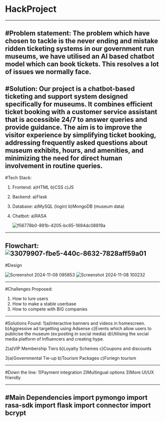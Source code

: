 # HackProject
--------------------------------------------------------------------------------------------------------------------------------------------------------------------
#Problem statement:
The problem which have chosen to tackle is the never ending and mistake ridden ticketing systems in our government run museums, we have utilised an AI based chatbot model which can book tickets. This resolves a lot of issues we normally face.
---------------------------------------------------------------------------------------------------------------------------------------------------------------------
#Solution: 
Our project is a chatbot-based ticketing and support system designed specifically for museums. It combines efficient ticket booking with a customer service assistant that is accessible 24/7 to answer queries and provide guidance.
The aim is to improve the visitor experience by simplifying ticket booking, addressing frequently asked questions about museum exhibits, hours, and amenities, and minimizing the need for direct human involvement in routine queries.
--------------------------------------------------------------------------------------------------------------------------------------------------------------------
#Tech Stack:
1) Frontend:
   a)HTML
   b)CSS
   c)JS
2) Backend:
   a)Flask
3) Database:
   a)MySQL (login)
   b)MongoDB (museum data)
5) Chatbot:
   a)RASA

   ![f56778b0-891b-4205-bc65-1694dc08819a](https://github.com/user-attachments/assets/ad69cd05-9223-4d38-a558-2a14ef0fdc8c)
----   -------------------------------------------------------------------------------------------------------------------------------------------------------------
Flowchart:
![33079907-fbe5-440c-8632-7828aff59a01](https://github.com/user-attachments/assets/5165be8c-052c-445b-95ec-1fb2a3614fd6)
--------------------------------------------------------------------------------------------------------------------------------------------------------------------
#Design

![Screenshot 2024-11-08 095853](https://github.com/user-attachments/assets/d340040a-b777-4fe4-ae03-6f9bdce92df1)
![Screenshot 2024-11-08 100232](https://github.com/user-attachments/assets/dc28024c-20de-4f81-be18-aa7f91ac051e)

------------------------------------------------------------------------------------------------------------------------------------------------------------------
#Challenges Proposed:
1) How to lure users
2) How to make a stable userbase
3) How to compete with BIG companies
-------------------------------------------------------------------------------------------------------------------------------------------------------------------
#Solutions Found:
1)a)Interactive banners and videos in homescreen.
  b)Aggressive ad targetting using Adsense
  c)Events which allow users to publicise the museum (ex:posting in social media)
  d)Utilising the social media platform of Influencers and creating hype.

2)a)VIP Membership Tiers
  b)Loyalty Schemes
  c)Coupons and discounts

3)a)Governmental Tie-up
  b)Tourism Packages
  c)Foriegn tourism


--------------------------------------------------------------------------------------------------------------------------------------------------------------------
#Down the line:
1)Payment integration
2)Multingual options
3)More UI/UX friendly

---------------------------------------------------------------------------------------------------------------------------------------------------------------------

#Main Dependencies
import pymongo
import rasa-sdk 
import flask
import connector
import bcrypt
---------------------------------------------------------------------------------------------------------------------------------------------------------------------
